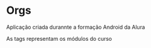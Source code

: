 # Orgs

Aplicação criada durannte a formação Android da Alura

As tags representam os módulos do curso
